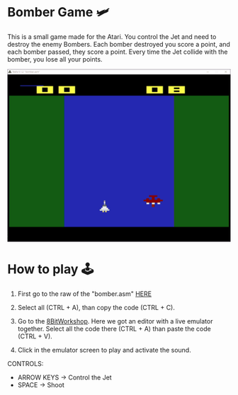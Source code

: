 # Bomber Game 🛩

This is a small game made for the Atari. You control the Jet and need to destroy the enemy Bombers. Each bomber destroyed you score a point, and each bomber passed, they score a point. Every time the Jet collide with the bomber, you lose all your points.

![Bomber Gamer GIF](https://github.com/lucpena/Atari2600/blob/master/9.%20Bomber%20(Game)/ss/bomber.gif)

# How to play 🕹

1. First go to the raw of the "bomber.asm" [HERE](https://raw.githubusercontent.com/lucpena/Atari2600/master/9.%20Bomber%20(Game)/bomber.asm)

2. Select all (CTRL + A), than copy the code (CTRL + C).

3. Go to the [8BitWorkshop](https://8bitworkshop.com/v3.5.1). Here we got an editor with a live emulator together. Select all the code there (CTRL + A) than paste the code (CTRL + V).

4. Click in the emulator screen to play and activate the sound.

CONTROLS:

- ARROW KEYS -> Control the Jet
- SPACE -> Shoot
